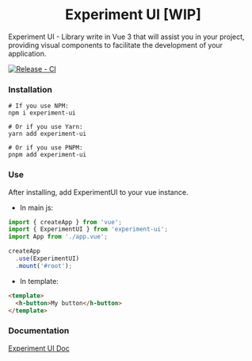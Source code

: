 <h1 align="center">Experiment UI [WIP]</h1>

Experiment UI - Library write in Vue 3 that will assist you in your project, 
providing visual components to facilitate the development of your application.

[![Release - CI](https://github.com/linspw/experiment-ui/actions/workflows/release.yml/badge.svg)](https://github.com/linspw/experiment-ui/actions/workflows/release.yml)

### Installation

```
# If you use NPM: 
npm i experiment-ui

# Or if you use Yarn: 
yarn add experiment-ui

# Or if you use PNPM: 
pnpm add experiment-ui
```

### Use

After installing, add ExperimentUI to your vue instance.

- In main js:

```js
import { createApp } from 'vue';
import { ExperimentUI } from 'experiment-ui';
import App from './app.vue';

createApp
  .use(ExperimentUI)
  .mount('#root');
```

- In template:

```html
<template>
  <h-button>My button</h-button>
</template>
```

### Documentation
[Experiment UI Doc](https://linspw.github.io/experiment-ui/)

